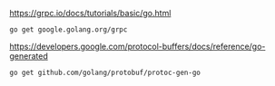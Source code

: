 https://grpc.io/docs/tutorials/basic/go.html

    go get google.golang.org/grpc

https://developers.google.com/protocol-buffers/docs/reference/go-generated

    go get github.com/golang/protobuf/protoc-gen-go